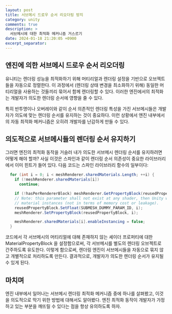 ```yaml
---
layout: post
title: 서브메시 드로우 순서 리오더링 방지
category: unity
comments: true  
description: >
  서브메시에 대한 최적화 메커니즘 거스르기
date: 2024-01-18 21:20:05 +0900
excerpt_separator:
---
```


## 엔진에 의한 서브메시 드로우 순서 리오더링
유니티는 렌더링 성능을 최적화하기 위해 머티리얼과 렌더링 설정을 기반으로 오브젝트들을 자동으로 정렬한다. 이 과정에서 (렌더링 상태 변경을 최소화하기 위해) 동일한 머티리얼을 사용하는 것들끼리 묶어서 함께 렌더링할 수 있다. 이러한 엔진에서의 최적화는 개발자가 의도한 렌더링 순서에 영향을 줄 수 있다.

특히 반투명이나 오버레이와 같이 순서 의존적인 렌더링 특성을 가진 서브메시들은 개발자가 의도에 맞는 렌더링 순서를 유지하는 것이 중요하다. 이런 상황에서 엔진 내부에서의 자동 최적화 메커니즘은 오히려 개발자를 난감하게 만들 수 있다.

## 의도적으로 서브메시들의 렌더링 순서 유지하기
그러면 엔진의 최적화 동작을 거슬러 내가 의도한 서브메시 렌더링 순서를 유지하려면 어떻게 해야 할까? 사실 이것은 스파인과 같이 렌더링 순서 의존성이 중요한 라이브러리에서 이미 힌트가 들어 있다. 다음 코드는 스파인 라이브러리 함수의 일부이다:

```csharp
  for (int i = 0; i < meshRenderer.sharedMaterials.Length; ++i) {
    if (!meshRenderer.sharedMaterials[i])
      continue;

    if (!hasPerRendererBlock) meshRenderer.GetPropertyBlock(reusedPropertyBlock, i);
    // Note: this parameter shall not exist at any shader, then Unity will create separate
    // material instances (not in terms of memory cost or leakage).
    reusedPropertyBlock.SetFloat(SUBMESH_DUMMY_PARAM_ID, i);
    meshRenderer.SetPropertyBlock(reusedPropertyBlock, i);

    meshRenderer.sharedMaterials[i].enableInstancing = false;
  }
```
코드에서 각 서브메시의 머티리얼에 대해 존재하지 않는 셰이더 프로퍼티에 대한 MaterialPropertyBlock 을 설정함으로써, 각 서브메시를 별도의 렌더링 오브젝트로 간주하도록 유도한다. 이렇게 함으로써, 렌더링 엔진이 서브메시들을 자동으로 묶지 않고 개별적으로 처리하도록 만든다. 결과적으로, 개발자가 의도한 렌더링 순서가 유지될 수 있게 된다.

## 마치며
엔진 내부에서 일어나는 서브메시 렌더링 최적화 메커니즘 중에 하나를 살펴봤고, 이것을 의도적으로 막기 위한 방법에 대해서도 알아봤다. 엔진 최적화 동작이 개발자가 가정하고 있는 부분을 깨뜨릴 수 있다는 점을 항상 유의하도록 하자.


